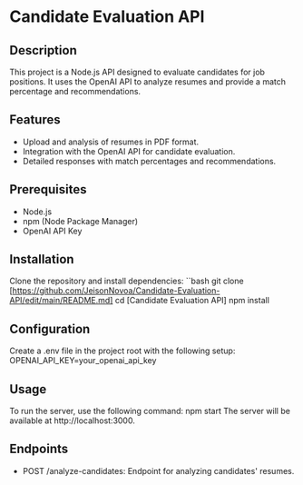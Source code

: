 # Candidate Evaluation API

## Description

This project is a Node.js API designed to evaluate candidates for job positions. It uses the OpenAI API to analyze resumes and provide a match percentage and recommendations.

## Features

- Upload and analysis of resumes in PDF format.
- Integration with the OpenAI API for candidate evaluation.
- Detailed responses with match percentages and recommendations.

## Prerequisites

- Node.js
- npm (Node Package Manager)
- OpenAI API Key

## Installation

Clone the repository and install dependencies:
``bash
git clone [https://github.com/JeisonNovoa/Candidate-Evaluation-API/edit/main/README.md]
cd [Candidate Evaluation API]
npm install

## Configuration

Create a .env file in the project root with the following setup:
OPENAI_API_KEY=your_openai_api_key

## Usage

To run the server, use the following command:
npm start
The server will be available at http://localhost:3000.

## Endpoints

- POST /analyze-candidates: Endpoint for analyzing candidates' resumes.

